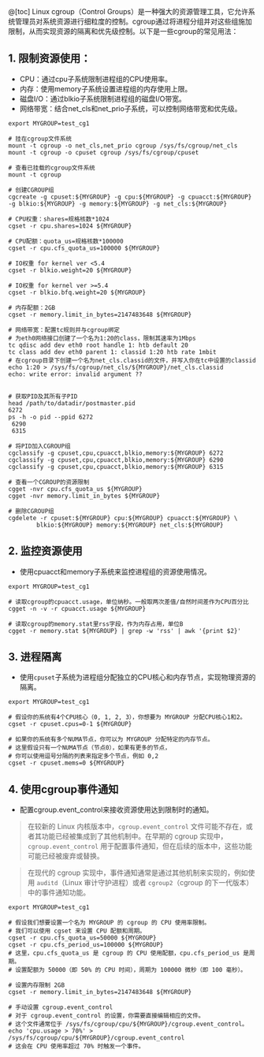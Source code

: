 @[toc]
Linux cgroup（Control Groups）是一种强大的资源管理工具，它允许系统管理员对系统资源进行细粒度的控制。cgroup通过将进程分组并对这些组施加限制，从而实现资源的隔离和优先级控制。以下是一些cgroup的常见用法：

## 1. 限制资源使用：

* CPU：通过cpu子系统限制进程组的CPU使用率。
* 内存：使用memory子系统设置进程组的内存使用上限。
* 磁盘I/O：通过blkio子系统限制进程组的磁盘I/O带宽。
* 网络带宽：结合net_cls和net_prio子系统，可以控制网络带宽和优先级。

```shell
export MYGROUP=test_cg1

# 挂在cgroup文件系统
mount -t cgroup -o net_cls,net_prio cgroup /sys/fs/cgroup/net_cls
mount -t cgroup -o cpuset cgroup /sys/fs/cgroup/cpuset

# 查看已挂载的cgroup文件系统
mount -t cgroup

# 创建CGROUP组
cgcreate -g cpuset:${MYGROUP} -g cpu:${MYGROUP} -g cpuacct:${MYGROUP} -g blkio:${MYGROUP} -g memory:${MYGROUP} -g net_cls:${MYGROUP}

# CPU权重：shares=规格核数*1024
cgset -r cpu.shares=1024 ${MYGROUP}

# CPU配额：quota_us=规格核数*100000
cgset -r cpu.cfs_quota_us=100000 ${MYGROUP}

# IO权重 for kernel ver <5.4
cgset -r blkio.weight=20 ${MYGROUP}

# IO权重 for kernel ver >=5.4
cgset -r blkio.bfq.weight=20 ${MYGROUP}

# 内存配额：2GB
cgset -r memory.limit_in_bytes=2147483648 ${MYGROUP}

# 网络带宽：配置tc规则并与cgroup绑定
# 为eth0网络接口创建了一个名为1:20的class，限制其速率为1Mbps
tc qdisc add dev eth0 root handle 1: htb default 20
tc class add dev eth0 parent 1: classid 1:20 htb rate 1mbit
# 在cgroup目录下创建一个名为net_cls.classid的文件，并写入你在tc中设置的classid
echo 1:20 > /sys/fs/cgroup/net_cls/${MYGROUP}/net_cls.classid
echo: write error: invalid argument ??


# 获取PID及其所有子PID
head /path/to/datadir/postmaster.pid
6272
ps -h -o pid --ppid 6272
 6290
 6315

# 将PID加入CGROUP组
cgclassify -g cpuset,cpu,cpuacct,blkio,memory:${MYGROUP} 6272
cgclassify -g cpuset,cpu,cpuacct,blkio,memory:${MYGROUP} 6290
cgclassify -g cpuset,cpu,cpuacct,blkio,memory:${MYGROUP} 6315

# 查看一个CGROUP的资源限制
cgget -nvr cpu.cfs_quota_us ${MYGROUP}
cgget -nvr memory.limit_in_bytes ${MYGROUP}

# 删除CGROUP组
cgdelete -r cpuset:${MYGROUP} cpu:${MYGROUP} cpuacct:${MYGROUP} \
        blkio:${MYGROUP} memory:${MYGROUP} net_cls:${MYGROUP}
```
## 2. 监控资源使用

* 使用cpuacct和memory子系统来监控进程组的资源使用情况。

```shell
export MYGROUP=test_cg1

# 读取cgroup的cpuacct.usage，单位纳秒。一般取两次差值/自然时间差作为CPU百分比
cgget -n -v -r cpuacct.usage ${MYGROUP}

# 读取cgroup的memory.stat里rss字段，作为内存占用，单位B
cgget -r memory.stat ${MYGROUP} | grep -w 'rss' | awk '{print $2}'
```

## 3. 进程隔离

* 使用`cpuset`子系统为进程组分配独立的CPU核心和内存节点，实现物理资源的隔离。

```shell
export MYGROUP=test_cg1

# 假设你的系统有4个CPU核心（0, 1, 2, 3），你想要为 MYGROUP 分配CPU核心1和2。
cgset -r cpuset.cpus=0-1 ${MYGROUP}

# 如果你的系统有多个NUMA节点，你可以为 MYGROUP 分配特定的内存节点。
# 这里假设只有一个NUMA节点（节点0），如果有更多的节点，
# 你可以使用逗号分隔的列表来指定多个节点，例如 0,2
cgset -r cpuset.mems=0 ${MYGROUP}

```

## 4. 使用cgroup事件通知

* 配置cgroup.event_control来接收资源使用达到限制时的通知。

> 在较新的 Linux 内核版本中，`cgroup.event_control` 文件可能不存在，或者其功能已经被集成到了其他机制中。在早期的 cgroup 实现中，`cgroup.event_control` 用于配置事件通知，但在后续的版本中，这些功能可能已经被废弃或替换。

> 在现代的 cgroup 实现中，事件通知通常是通过其他机制来实现的，例如使用 `auditd`（Linux 审计守护进程）或者 `cgroup2`（cgroup 的下一代版本）中的事件通知功能。

```shell
export MYGROUP=test_cg1

# 假设我们想要设置一个名为 MYGROUP 的 cgroup 的 CPU 使用率限制。
# 我们可以使用 cgset 来设置 CPU 配额和周期。
cgset -r cpu.cfs_quota_us=50000 ${MYGROUP}
cgset -r cpu.cfs_period_us=100000 ${MYGROUP}
# 这里，cpu.cfs_quota_us 是 cgroup 的 CPU 使用配额，cpu.cfs_period_us 是周期。
# 设置配额为 50000（即 50% 的 CPU 时间），周期为 100000 微秒（即 100 毫秒）。

# 设置内存限制 2GB
cgset -r memory.limit_in_bytes=2147483648 ${MYGROUP}

# 手动设置 cgroup.event_control
# 对于 cgroup.event_control 的设置，你需要直接编辑相应的文件。
# 这个文件通常位于 /sys/fs/cgroup/cpu/${MYGROUP}/cgroup.event_control。
echo 'cpu.usage > 70%' > /sys/fs/cgroup/cpu/${MYGROUP}/cgroup.event_control
# 这会在 CPU 使用率超过 70% 时触发一个事件。
```